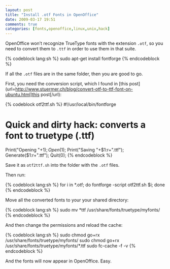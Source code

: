 ```yaml
---
layout: post
title: "Install .otf Fonts in OpenOffice"
date: 2009-03-17 19:51
comments: true
categories: [fonts,openoffice,linux,unix,hack]
---
```


OpenOffice won’t recognize TrueType fonts with the extension `.otf`, so you need to convert them to `.ttf`
in order to use them in that suite.

{% codeblock lang:sh %}
sudo apt-get install fontforge
{% endcodeblock %}

If all the `.otf` files are in the same folder, then you are good to go.

First, you need the conversion script, which I found in [this post](url=http://www.stuermer.ch/blog/convert-otf-to-ttf-font-on-ubuntu.html]this post[/url):

{% codeblock otf2ttf.sh %}
#!/usr/local/bin/fontforge
# Quick and dirty hack: converts a font to truetype (.ttf)
Print("Opening "+$1);
Open($1);
Print("Saving "+$1:r+".ttf");
Generate($1:r+".ttf");
Quit(0);
{% endcodeblock %}

Save it as `otf2ttf.sh` into the folder with the `.otf` files.

Then run:

{% codeblock lang:sh %}
for i in *.otf; do fontforge -script otf2ttf.sh $i; done
{% endcodeblock %}

Move all the converted fonts to your your shared directory:

{% codeblock lang:sh %}
sudo mv *ttf /usr/share/fonts/truetype/myfonts/
{% endcodeblock %}

And then change the permissions and reload the cache:

{% codeblock lang:sh %}
sudo chmod go+rx /usr/share/fonts/truetype/myfonts/
sudo chmod go+rx /usr/share/fonts/truetype/myfonts/*.ttf
sudo fc-cache -f -v
{% endcodeblock %}

And the fonts will now appear in OpenOffice. Easy.
